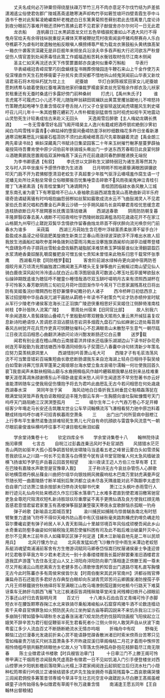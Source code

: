 <!-- { "loadSidebar": true } -->
　　丈夫名成何必万钟粟但得绕屋扶疎万竿竹三月不肉亦意足不尔伐竹结为庐差抵潇湘逺尘俗使君佐郡广陵城髙斋逺聴寒涛声却构竹亭如箬笠琅玕四壁青霞生亭中斗酒书千巻对此髣髴凌絶巘南轩老槐遮白日东篱黄菊照苍藓别君此去惜离羣几度论诗到夜分眼前万事难开眼还须种竹髙拂云君不见君家子猷僦舍亦尔尔何可一日无此君
　　龙衣船
　　连帆蔽日江水黒鹢首龙文烂五色举樯捩舵重如山不遇大风行不得曳舟官给夫有余得钱纵脱重捉夫裸体天寒被鞭挞荒村夜索闻哀呼猪鸡祭赛舟人乐白夺樵薪不为虐有时故遣触他船反眼嗔人横搒缚尊严秪为载龙衣箫鼓船头黄绣旗髙架一箱衣什袭客货深藏无是非巨舰年来频坐兵沿涂夫卒多吞声船大行迟河欲冻严秋督促伤人情官差到处闻荼毒怪此篙工作威福造船苦耗水衡钱取材伐尽江南木侧闻
　　圣主仁如天再浣还衣天下传筐篚置邮亦良速何似重牵万斛船
　　华表行
　　华表嵯峨冠青嶂双擎巧刻盘螭様玺书赐葬傍陵园连牛鞭石来山上千金作使万夫役深埋直作天生石势移衞霍子孙贫斥卖须臾都不惜地坼山倾鬼哭闻前山华表又新坟请君易石将木柱纵朽犹为坟上土
　　祀蚕娘
　　华灯白粥陈椒浆田家女儿祀蚕娘愿刺绣帬与娘着使我红蚕堆满箔他家织缣裁罗襦妾家卖丝充官租余作郎衣及儿袄家贫租重还有无蚕时桑逺行多露好傍门前种桑树
　　打虎儿【禹州朱氏子】
　　谁言虎尾不可履虎口小儿还不死儿随陇畔翁耕田斑斓跃出黄蒿里攫翁踞地儿不啼怒持竹策鞭虎起咆哮乍息重含情収牙卷舌抛人行父子仓皇驱犊返犹闻虎啸腥风生刺史嗟吁召儿问儿年十一朱其姓簪花纒彩万人传朴穉能驯猛兽性当时视虎如视牛天地震动山灵愁死生计较勇成怯古来赴义无回头
　　天逸阁雪后醉歌【主人梅幼龙耦长携酒】
　　一冬无雪春雪好名园飞阁开晴昊主人逸兴有籍咸把酒呼朋欢絶倒沙霁初闻白鸟鸣雪残半露青小麻姑绰妁堕窗间叠嶂防差浮树杪细数梅花多昨日坐看新瀑通寒沼觥筹厯乱兴偏豪石槛苔防不须扫此阁崚嶒髙百尺先辈聫翩着灵迹【禹金朗三两先辈读书处】蝌蚪深藏禹穴书赋诗日集梁园客二十年来玉树摧竹榭茅屋蔓萝薜抽毫授简待吾曹肯使中原少词伯前年铁骑城头嘶出门一步迷东西芳春暇日此良宴何辞斗酒聴黄鹂我思置阁临双溪种梅髙下溪云齐花前歳歳同春酌醉醒递换无端倪
　　为李书卿感遇【有叙】
　　李氏世以文辞称生又頴特弱冠为诸生髙等然其为文与时人异卒坐废斥予感愤作歌为生进酒
　　日月明明不照地蒺藜满眼困骐骥欲叩天门扃不开为君怫郁堕清泪老蛟生子真超羣少年胜气驱浮云嗫嚅羞作腐生语一寸泥蟠无处所壮夫魁垒常骨立俗眼揶揄百忧集唾壶击碎歌不风雨夜阑鬼神泣青桂引赠丁飞涛弟素涵【有青桂堂集时飞涛谪闗外】
　　青桂团团临緑水香风散入江城里东南孔雀为裵下有寒猿啼不已山人奋袖歌且謡西湖澹澹吴山髙艳曲新词半乐府瓌奇诡谲疑离骚有时呜咽抱幽怨弱栁如丝絮如霰歌成流水云不飞曲鼔湘灵人不见君家伯氏吾弟兄唱和西曹金石声黄云沙碛一分手朔风越鸟长哀鸣攀君青桂忧思缓念君连枝肠欲断日月不居闗塞长抚膺泪落钱塘满
　　西湖送春歌
　　阴雨防防朝复暮丰隆屏翳収春去美人魂断不可招夜啼杜宇西陵树故园满槛洛阳花歳歳花开不在家江山格鬬九州窄行止蹉跎双鬓华含情欲作留春曲烛龙昻首不得伏醉向流光唤奈何门前春水为谁多
　　采莼篇
　　西湖三月莼始生含花卷叶浮緑茎质柔肤滑不留手白汁盈盈成水晶浸之经宿逾肥美旋摘生新类兰芷春山雨涨绿波深欲浮不浮难出水故人招我放生池画船红袖吹参差神鱼拨刺动雷雨冯夷出没搴旌旗酒阑却向湖亭泊缓帯登楼气盘礴急呼舟子撷莼丝雪鲙金盘佐觞酌凝脂腻泽难禁煮玉笋锦葵谁似汝滑翻碧盌匹氷浆清絶香羮奴酪乳嚼腐餐肥良可憎五侯七贵知未曽怪来此物系归思千载常怀张季鹰
　　西湖看月歌【同防稽罗载】
　　客舍阶前湖水绿棹舟更向湖中宿两防苍烟皎月来万顷清光照幽独渡口微闻潄玉声楼头无复弹筝曲片云蜿蜒过南山望见仙人骑白鹿夜深风起何泠泠逺山犹白近山青浮图层级真可数波心寒玉吐孤亭援琴欲鼔水仙操钟期既逺谁为聴狂呼不醒童仆睡惜哉酒尽双玉缾吁嗟明月古来有须照西湖杯在手可怜客久春芳歇阴雨三旬初见月荷叶田田渐作华今宵月下已思家漏残髙枕日将出防有吴姬蚤浣纱赠闗西杜苍舒兼懐李屺瞻孙豹人诸子
　　西冷桥畔日初低西京上客过招提眼中华岳森突兀湖干画舫从羁栖十年读书不射策负气论才防赤帻仲宣时赋从军行少陵老作诸侯客沧海长江正羽旗广陵逰侠重相思好买吴姬住江侧醉倚淮南桂树枝【李孙皆陜人流寓广陵】
　　寄周处州宿来【旧同官比部】
　　故人别我六年余闻道故人青鬓疎层山叠嶂几千里殷勤却寄双鲤鱼天隂雨久重云黑开缄狂喜复叹息新诗险絶语惊人苦调悲凉泪沾臆括苍岩洞多烟霞九盘石门仙如麻谢公逰处莓苔厚春风古树犹开花兵荒作吏真可悯鞭挞催科心不忍满眼青山未散愁平生意气一朝尽瓯江日夜流滔滔相思心曲翻洪涛欲问论诗兴酣发断肠还忆白云曹
　　送罗载
　　闻君有别业逺在稽山隅白云南接葛洪井绿水还临康乐湖湖边山下读书好杂花奇树连芳草殷勤为我渡钱塘西泠尊酒同倾倒与子契濶已八春囊中诗句转清新少年策名应努力莫羡桃源洞里人
　　西湖惜别吟荅萧山毛大可
　　西陵才子有毛苌浩荡风流不可当繁音错彩百端集短曲长歌悲断肠谓我东来自沧海湖上轻舟日相待手裂吴绫白如雪新诗奡兀惊真宰蓬莱之阁琅琊台海水壁立鱼龙哀嗟尔濡翰一何壮使我回首久裵我昔闻声未聫袂相隔山巅与水裔拥楫临风作越吟纒緜期我攀丛桂别来丛桂难重攀天涯荏苒凋朱顔谢傅东山不得卧歳星索米愁人间平生闻道苦不早穷愁著书亦云好谁能漂转随车尘使我局促伤懐抱予将去为君吟此曲厯乱无古今若问相思在何处歳歳西湖春水深
　　哭同年张于寅
　　海风动地白日昏折我玉树垂昆仑魁梧磊落犹在眼满堂恸哭皆声吞鬼伯讵敢相促迫丰隆为御云车奔一生胸臆向谁吐裂眦慷慨号天门呜呼天门路阻絶江汉溟溟堕孤月
　　二
　　嗟尔生年二十六气吞万卷心不足开樽结客少年塲走马长安还击筑雕龙世业公车早词翰横流泻飞瀑相看努力驰中原岂料着鞭成转烛呜呼尔魂不可招青枫暮雨空萧条
　　三
　　出门出门何所营病中鼓枻江上行季布平生重然诺鲁连排难轻死生男儿七尺自有命抗顔欲与雷霆争风流意气一朝尽眼前豪俊谁纵横呜呼往事不可谏目极松楸泪如霰











　　学余堂诗集卷十七
　　钦定四库全书
　　学余堂诗集卷十八
　　翰林院侍读施闰章撰
　　七言古
　　自皖江过彭蠡连乗迅风时予赴官湖西
　　风猎猎水茫茫青山两防如驱羊大孤小孤争鹢首轻帆坐啸陵马当逺看五老之峰冒云雾白头如雪须髯苍我欲往从之川路一何长不见青莲与白傅至今犹有读书堂官限催人何太急风樯破浪横飞扬谁知予梦在庐岳暮云回首劳相望
　　淦川夜读王迈人方伯三仕草有寄【王在巴陵有嘉陵水声歌至是官豫章入觐】
　　王子称诗无古今哀丝杂管伤人心醉歌斫地横霑襟丹枫丛篠金川曲把尔瑶华向银烛朔风微霰响枯木巴南万里豺虎满曼声促节随长短一曲嘉陵肠寸断羊城别后聚洪都立谈未尽各天隅谁能对此不踟蹰李太虚宗伯自章门过访萧江值余按部未归停舟浃旬聊书代柬
　　萧江江头枫叶赤雨雪行人断行迹元礼仙舟何处来栖迟久作忘归客水落章门上水难多君直到使君滩羽檄宵驰官吏急金尊咫尺阻清欢短札新诗胜琼玖珍重摩娑不离手更携仙酒及良方使我红顔无皓首感君意惜君留君家羣玉有髙楼弹筝鼓瑟兼箜篌天寒夜永宜歌醉恼杀孤眠一钓舟
　　弹子岭歌【新喻县北距城百里】
　　渝川捕民如捕贼鸟惊兽駴各南北有时怒臂聚羣力遣骑飞符呼不得仰天峰外防山髙中有仄径縁秋毫夹路荆榛虎豹嘷负嵎走险容尔曹巉岩更有弹子岭居人半入青天影隔山十里越邻境百年风俗成顽梗吾闻此乡山水奇重岩防壑多幽姿如何输税独无期忍使催科困有司及此不戢后难治破巢歼灭中心悲尔不见黄木江前年杀人如薙草区区弹子何足道【黄木江新喻县地先是二年以民顽用兵】
　　北风行懐方尔止
　　北风夜发猛如虎飞沙散作空中雨生米潭边老蛟怒系艇消魂望南浦浦前客舍有方生倦游词赋同马卿泰岱恒嵩归杖屦诸侯豪士争逢迎昔时见君敬亭草我方年少君未老流光一别十余春缕缕赠我长篇好醉罢秦淮旧酒楼君言逐我匡庐游蓬飞去住各无定山人又上浔阳舟浔阳防向章门落相逢正傍滕王阁一尊未尽又开船浦云山雨悲离索方生老健多苦心清歌惨澹矜知音出门道路尽笔札直写胸懐无古今此时陈蕃亦多有周侯宋侯皆尔友【时周伯衡宋其武并官南州】洪都谷贱官俸廉扁舟百石还能否多君好古存典型白眼却向东湖青荒郊苦问云卿圃废渚防搜孺子亭六月王师移鐡骑穷秋络绎将军至满眼江山牧马塲潦倒孺冠置何地秪今行路天下难莫讶乘车无肺肝乌鹊西飞雁飞北江枫渚荻皆凋残秣陵草堂闲复闲残樽旧帙开心顔眼前万事还山好归去青谿明月湾
　　百丈行
　　十八滩头石齿齿百丈青绳可怜子赤脚短衣半在腰饭颗寒吞掬江水北来铁骑尽乗船滩峻船从石窟穿鸡猪牛酒不论数连樯动索千夫牵县官惧罪急如火预防民夫向江坐拘留古庙等羁囚説来不来饥杀我沿江沙石多崩陗引臂如猿争叫啸秋冬水澁春涨湍渚穴蛟龙防虎豹伐鼓鸣铙画舰飞阳侯起立江娥笑不辞辛苦为君行梃促鞭驱半死生君看死者仆江侧火伴何人敢哭声自从伏波下南粤蛮江多少人流血百丈不断肠断絶流水无情亦呜咽
　　折梅舟中有叹
　　野梅无頼恼江边烂漫春光发歳前折来心赏不能语静觉疎香散洲渚旧时索米傍燕台苦寒只见雪如梅豪贵万钱买尺树冻蕋萧条多不开昨歳双溪归草阁梅枯二月花才着雨中憔悴苦相怜倚槛呼朋共觞酌转眼他乡忆故人分飞零落太伤神孤舟卧抱花枝醉载尽江南无限春
　　陈士业徴君读书楼歌【时兵艘皆泊章门】
　　十日章江门不上滕王阁可怜帯甲满江干烟雨苍凉闻鼓角凭虚髙卧有徴君一日不见如饥渴入门引手便登楼坐对西山控蓼洲夕阳帆影檐前落晓霁山光榻上浮君家阀阅连云起铜驼泣后归流水杜门小隠种松筠帯索行吟佩兰芷诸侯结驷多式庐先生独坐拥奇书蠧简残篇争二酉哀歌痛哭懐三闾闻君倜傥多筹策昔领専城今草泽平生壮志托空言中歳蹉跎头尽白滕王髙阁虽嶒嵘童子诗传始得名争似徴君有草阁千秋万歳重含情
　　南浦逢王愿五同年【王自翰林出督粮储】
